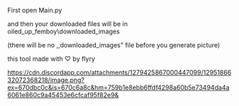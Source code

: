 First open Main.py

and then your downloaded files will be in oiled_up_femboy\downloaded_images


(there will be no ,,downloaded_images" file before you generate picture)








this tool made with ♡ by flyry



https://cdn.discordapp.com/attachments/1279425867000447099/1295186632072368218/image.png?ex=670dbc0c&is=670c6a8c&hm=759b1e8ebb6ffdf4298a60b5e73494da4a6061e860c9a45453e6cfcaf95f82e9&
